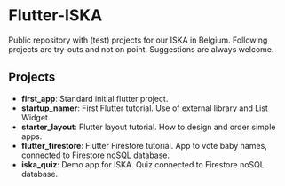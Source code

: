 # Flutter-ISKA
Public repository with (test) projects for our ISKA in Belgium.
Following projects are try-outs and not on point.
Suggestions are always welcome.

## Projects
- **first_app**: Standard initial flutter project. 
- **startup_namer**: First Flutter tutorial. Use of external library and List Widget.
- **starter_layout**: Flutter layout tutorial. How to design and order simple apps.
- **flutter_firestore**: Flutter Firestore tutorial. App to vote baby names, connected to Firestore noSQL database.
- **iska_quiz**: Demo app for ISKA. Quiz connected to Firestore noSQL database.
